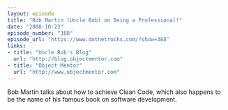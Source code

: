```yaml
---
layout: episode
title: "Bob Martin (Uncle Bob) on Being a Professional!"
date: "2008-10-23"
episode_number: "388"
episode_url: "https://www.dotnetrocks.com/?show=388"
links:
- title: "Uncle Bob's Blog"
  url: "http://blog.objectmentor.com"
- title: "Object Mentor"
  url: "http://www.objectmentor.com"
---
```


Bob Martin talks about how to achieve Clean Code, which also happens to be the name of his famous book on software development.
